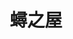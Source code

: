---
title: "蟳之屋"
description: "蟳之屋"
layout: shop
keywords:
  - 美食競賽
  - 台灣美食
  - 美食精選
datePublished: "2025-06-30"
dateModified: "2025-07-03"
city: "高雄市"
district: "新興區"
address: "高雄市新興區民生一路93號"
phone: "072266127"
geo: "22.6277478714885, 120.31184173391658"
google_map: "https://maps.app.goo.gl/zsgBQpGLMfF2K6548"
footinder: "https://footinder.com.tw/%E9%AB%98%E9%9B%84%E5%B8%82%E6%96%B0%E8%88%88%E5%8D%80/11704/"
official: "https://www.facebook.com/p/%E8%9F%B3%E4%B9%8B%E5%B1%8B-100071895429807/"
award:
  - name: "500盤"
    year: "2024"
    entries:
      - dishes:
          - "炸紅新娘"

---